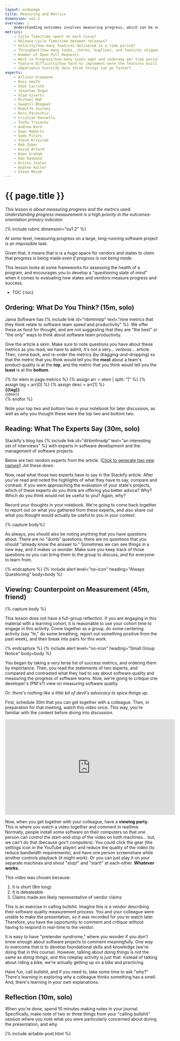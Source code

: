 ```yaml
---
layout: widepage
title: Measuring and Metrics
dimension: oo1.2
overview: |
    Understanding outcomes involves measuring progress, which can be notoriously difficult with software development. Here, we explore what it means to assess progress, and whether a team can demonstrate progress against a set of reasonable metrics and baselines.
metrics:
    - Cycle Time|time spent on each issue?
    - Release Cycle Time|time between releases?
    - Velocity|how many features delivered in a time period?
    - Throughput|how many tasks, chores, bugfixes, and features shipped in time period?
    - Number of Open Pull Requests
    - Work in Progress|how many tasks open and underway per time period?
    - Feature Difficulty|how hard to implement were the features built out?
    - Impatience Score|do devs think things can go faster?
experts:
    - Allison Grappone
    - Ross Smith
    - Skot Carruth
    - Jonathan Roger
    - Vlad Giverts
    - Michael Mah
    - Swapnil Bhagwat
    - Rodolfo Justoni
    - Doru Paraschiv
    - Cristian Rennella
    - Tosho Trajanov
    - Andrew Ward
    - Dawn Roberts
    - Gady Pitaru
    - Steve Krzysiak
    - Rob Zuber
    - David Attard
    - Kean Graham
    - Dan Rasband
    - Hristo Stalev
    - Andrew Haller
    - Steve Mezak
---
```


# {{ page.title }}

*This lesson is about measuring progress and the metrics used. Understanding progress measurement is a high priority in the outcomes-orientation primary indicator.*

{% include rubric dimension="oo1.2" %}

At *some* level, measuring progress on a large, long-running software project is an impossible task. 

Given that, it means that is is a *huge* space for vendors and states to *claim* that progress is being made *even if progress is not being made*.

This lesson looks at some frameworks for assessing the health of a program, and encourages you to develop a "questioning state of mind" when it comes to evaluating how states and vendors measure progress and success. 

* TOC
{:toc}

## Ordering: What Do You Think? (15m, solo)

Jama Software has {% include link id="nbmtmstp" text="nine metrics that they think relate to software team speed and productivity" %}. We offer these as food for thought, and are not suggesting that they are "the best" or "the only" ways to think about software team productivity.

Give the article a skim. Make sure to note questions you have about these metrics as you read; we have to admit, it's not a very... *verbose*... article. Then, come back, and re-order the metrics (by dragging-and-dropping) so that the metric that you think would tell you the **most** about a team's product quality is at the **top**, and the metric that you think would tell you the **least** is at the **bottom**.

<script type="text/javascript" src="{{ '/js/dragonfly.js' | prepend: site.baseurl }}"></script>

<div class="drag-container">
{% for elem in page.metrics %}
    {% assign arr = elem | split: "|" %}
    {% assign tag = arr[0] %}
    {% assign desc = arr[1] %}
    <div id="item{{forloop.index}}" class="drag-box"><b>{{tag}}</b><br><small>{{desc}}</small></div>
{% endfor %}
</div>

Note your top two and bottom two in your notebook for later discussion, as well as *why* you thought these were the top two and bottom two.

## Reading: What The Experts Say (30m, solo)

Stackify's blog has {% include link id="dlrbmfmsdp" text="an interesting set of interviews" %} with experts in software development and the management of software projects. 

Below are two random experts from the article. (<a href="#/" onclick="getTwoExperts()">Click to generate two new names!</a>) Jot these down.

<ul id="twoexperts">
</ul>

<script>
    function randomTwo(arr) {
        arr = arr.split(",");
        var first = arr[Math.floor(Math.random() * arr.length)];
        var filtered = arr.filter((v, i, arr) => { return v != first; });
        var second = filtered[Math.floor(Math.random() * filtered.length)];
        return [first, second];
    }

    function getTwoExperts() {
        var two = randomTwo("{{ page.experts | join: "," }}");
        var ul = document.getElementById("twoexperts");
        
        // Remove the old LIs.
        while (ul.firstChild) {
            // Because this is live/the way the DOM gets updated,
            // this *actually* works. It just feels... wrong.
            ul.removeChild(ul.firstChild);
        }

        // Add in the two new experts.
        for (txt of two) {
            var li = document.createElement("li");
            li.appendChild(document.createTextNode(txt));
            ul.appendChild(li);
        }
    }

    getTwoExperts();
</script>

Now, read what those two experts have to say in the Stackify article. After you've read and noted the highlights of what they have to say, compare and contrast. If you were approaching the evaluation of your state's projects, which of these experts do you think are offering you better advice? Why? Which do you think would not be useful to you? Again, why?

Record your thoughts in your notebook. We're going to come back together to report out on what you gathered from these experts, and also share out what you thought would actually be useful to you in your context. 

{% capture body%}
<p>
    As always, you should also be noting anything that you have questions about. There are no "dumb" questions, there are no questions that you should "already know the answer to." Sometimes we can see things in a new way, and it makes us wonder. Make sure you keep track of those questions so you can bring them to the group to discuss, and for everyone to learn from.
</p>
{% endcapture %}
{% include alert level="no-icon" heading="Always Questioning" body=body %}

## Viewing: Counterpoint on Measurement (45m, friend)

{% capture body %}
<p>
    This lesson does not have a full-group reflection. If you are engaging in this material with a learning cohort, it is reasonable to use your cohort time to engage in this activity. Come together as a group, do some centering activity (say "hi," do some breathing, report out something positive from the past week), and then break into pairs for this work.
</p>
{% endcapture %}
{% include alert level="no-icon" heading="Small Group Notice" body=body %}

You began by taking a very terse list of success metrics, and ordering them by importance. Then, you read the statements of two experts, and compared and contrasted what they had to say about software quality and measuring the progress of software teams. Now, we're going to critique one developer's (PM's?) view on measuring software quality.

Or: *there's nothing like a little bit of devil's advocacy to spice things up*.

First, schedule 30m that you can get together with a colleague. Then, in preparation for that meeting, watch this video once. This way, you're familiar with the content before diving into discussion.

<iframe width="560" height="315" src="https://www.youtube.com/embed/0yxfb-drlE4" frameborder="0" allow="accelerometer; autoplay; clipboard-write; encrypted-media; gyroscope; picture-in-picture" allowfullscreen></iframe>

Now, when you get together with your colleague, have a **viewing party**. This is where you watch a video together and comment in realtime. Normally, people install some software on their computers so that one person can control the start-and-stop of the video on both machines... but, we can't do that (because gov't computers). You could click the gear (the settings icon in the YouTube player) and reduce the quality of the video (to reduce bandwidth requirements), and have one person screenshare while another controls playback (it might work). Or you can just play it on your separate machines and shout "stop!" and "start!" at each-other. **Whatever works.** 

This video was chosen because:

1. It is short (8m long)
2. It is debateable
3. Claims made are likely representative of vendor claims

This is an exercise in calling bullshit. Imagine this is a vendor describing their software quality measurement process. You and your colleague were unable to make the presentation, so it was recorded for you to watch later. Therefore, you have the opportunity to comment and critique without having to respond in real-time to the vendor.

It is easy to have "pretender syndrome," where you wonder if you don't know enough about software projects to comment meaningfully. One way to overcome that is to develop foundational skills and knowledge (we're doing that in this course). However, talking about doing things is not the same as *doing things*, and this roleplay activity is just that: instead of talking about riding a bike, we're actually getting up on a bike and practicing. 

Have fun, call bullshit, and if you need to, take some time to ask "why?" There's learning in exploring why a colleague thinks something has a smell. And, there's learning in your own explanations.

## Reflection (10m, solo)

When you're done, spend 10 minutes making notes in your journal. Specifically, make note of two or three things from your "calling bullshit" session where you note what you were particularly concerned about during the presentation, and why. 

{% include airtable-post.html %}
